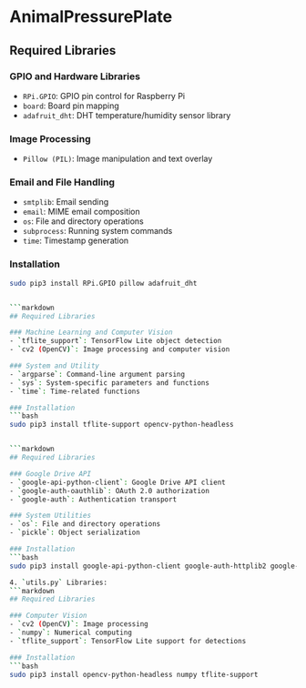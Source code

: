 # AnimalPressurePlate
## Required Libraries

### GPIO and Hardware Libraries
- `RPi.GPIO`: GPIO pin control for Raspberry Pi
- `board`: Board pin mapping
- `adafruit_dht`: DHT temperature/humidity sensor library

### Image Processing
- `Pillow (PIL)`: Image manipulation and text overlay

### Email and File Handling
- `smtplib`: Email sending
- `email`: MIME email composition
- `os`: File and directory operations
- `subprocess`: Running system commands
- `time`: Timestamp generation

### Installation
```bash
sudo pip3 install RPi.GPIO pillow adafruit_dht


```markdown
## Required Libraries

### Machine Learning and Computer Vision
- `tflite_support`: TensorFlow Lite object detection
- `cv2 (OpenCV)`: Image processing and computer vision

### System and Utility
- `argparse`: Command-line argument parsing
- `sys`: System-specific parameters and functions
- `time`: Time-related functions

### Installation
```bash
sudo pip3 install tflite-support opencv-python-headless


```markdown
## Required Libraries

### Google Drive API
- `google-api-python-client`: Google Drive API client
- `google-auth-oauthlib`: OAuth 2.0 authorization
- `google-auth`: Authentication transport

### System Utilities
- `os`: File and directory operations
- `pickle`: Object serialization

### Installation
```bash
sudo pip3 install google-api-python-client google-auth-httplib2 google-auth-oauthlib

4. `utils.py` Libraries:
```markdown
## Required Libraries

### Computer Vision
- `cv2 (OpenCV)`: Image processing
- `numpy`: Numerical computing
- `tflite_support`: TensorFlow Lite support for detections

### Installation
```bash
sudo pip3 install opencv-python-headless numpy tflite-support
